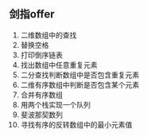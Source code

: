 ## 剑指offer
1. 二维数组中的查找
2. 替换空格
3. 打印倒序链表
4. 找出数组中任意重复元素
5. 二分查找判断数组中是否包含重复元素
6. 二维有序数组中判断是否包含某个元素
7. 合并有序数组
8. 用两个栈实现一个队列
9. 斐波那契数列
10. 寻找有序的反转数组中的最小元素值 